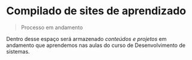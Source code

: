 <h1>Compilado de sites de aprendizado</h1>

> Processo em andamento

Dentro desse espaço será armazenado *conteúdos e projetos* em andamento que aprendemos nas aulas do curso de Desenvolvimento de sistemas.
